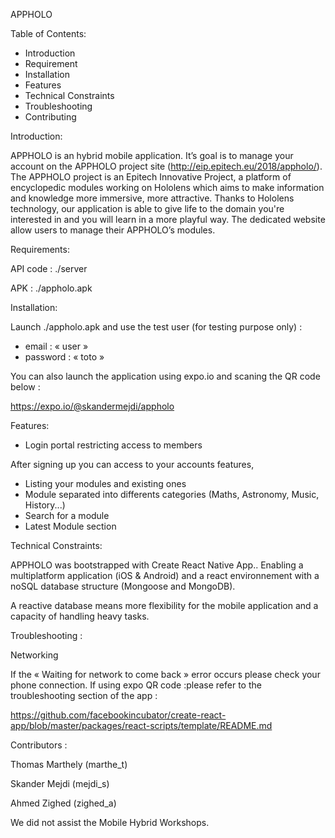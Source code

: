 
APPHOLO

Table of Contents:

- Introduction
- Requirement
- Installation
- Features
- Technical Constraints
- Troubleshooting
- Contributing


Introduction:

APPHOLO is an hybrid mobile application. It’s goal is to manage your account on the APPHOLO project site (http://eip.epitech.eu/2018/appholo/). 
The APPHOLO project is an Epitech Innovative Project, a platform of encyclopedic modules working on Hololens which aims to make information and knowledge more immersive, more attractive. Thanks to Hololens technology, our application is able to give life to the domain you're interested in and you will learn in a more playful way.
The dedicated website allow users to manage their APPHOLO’s modules.

Requirements:

API code :  ./server

APK : ./appholo.apk

Installation:

Launch ./appholo.apk and use the test user (for testing purpose only) : 

- email : « user »
- password : « toto »

You can also launch the application using expo.io and scaning the QR code below :

https://expo.io/@skandermejdi/appholo

Features:

- Login portal restricting access to members

After signing up you can access to your accounts features, 

- Listing your modules and existing ones 
- Module separated into differents categories (Maths, Astronomy, Music, History...)
- Search for a module
- Latest Module section


Technical Constraints:

APPHOLO was bootstrapped with Create React Native App.. 
Enabling a multiplatform application (iOS & Android) and a react environnement with a noSQL database structure (Mongoose and MongoDB).

A reactive database means more flexibility for the mobile application and a capacity of handling heavy tasks.

Troubleshooting :

Networking

If the « Waiting for network to come back » error occurs please check your phone connection.
If using expo QR code :please refer to the troubleshooting section of the app : 

https://github.com/facebookincubator/create-react-app/blob/master/packages/react-scripts/template/README.md

Contributors :

Thomas Marthely (marthe_t)

Skander Mejdi (mejdi_s)

Ahmed Zighed (zighed_a)

We did not assist the Mobile Hybrid Workshops.


